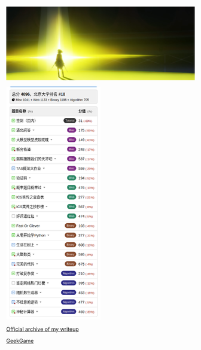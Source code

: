 ![daiba-nana](others/Daiba_Nana.png)

<img src="others/score.png" alt="score.png" width="50%">

[Official archive of my writeup](https://github.com/PKU-GeekGame/geekgame-4th/tree/master/players_writeup/48)

[GeekGame](https://geekgame.pku.edu.cn)

